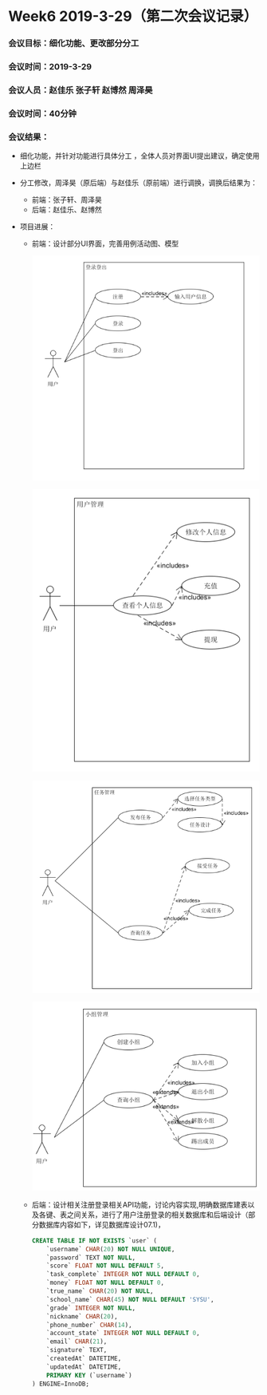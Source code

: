 # Week6 2019-3-29（第二次会议记录）

### 会议目标：细化功能、更改部分分工

### 会议时间：2019-3-29

### 会议人员：赵佳乐 张子轩 赵博然 周泽昊

### 会议时间：40分钟

### 会议结果：

* 细化功能，并针对功能进行具体分工 ，全体人员对界面UI提出建议，确定使用上边栏

* 分工修改，周泽昊（原后端）与赵佳乐（原前端）进行调换，调换后结果为：

  * 前端：张子轩、周泽昊
  * 后端：赵佳乐、赵博然

* 项目进展：

  * 前端：设计部分UI界面，完善用例活动图、模型

    ![](../image/6.1.1.png)

    ![](../image/6.1.2.png)

    ![](../image/6.1.3.png)

    ![](../image/6.1.4.png)
  
  * 后端：设计相关注册登录相关API功能，讨论内容实现,明确数据库建表以及各键、表之间关系，进行了用户注册登录的相关数据库和后端设计（部分数据库内容如下，详见数据库设计07.1)，
  
    ```sql
    CREATE TABLE IF NOT EXISTS `user` (
        `username` CHAR(20) NOT NULL UNIQUE, 
        `password` TEXT NOT NULL, 
        `score` FLOAT NOT NULL DEFAULT 5, 
        `task_complete` INTEGER NOT NULL DEFAULT 0, 
        `money` FLOAT NOT NULL DEFAULT 0, 
        `true_name` CHAR(20) NOT NULL, 
        `school_name` CHAR(45) NOT NULL DEFAULT 'SYSU', 
        `grade` INTEGER NOT NULL, 
        `nickname` CHAR(20), 
        `phone_number` CHAR(14), 
        `account_state` INTEGER NOT NULL DEFAULT 0, 
        `email` CHAR(21), 
        `signature` TEXT, 
        `createdAt` DATETIME, 
        `updatedAt` DATETIME, 
        PRIMARY KEY (`username`)
    ) ENGINE=InnoDB;
    ```
    
    
    
    

